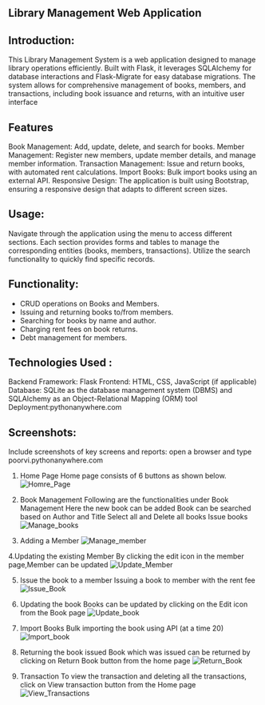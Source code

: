 ## Library Management Web Application

## Introduction:
This Library Management System is a web application designed to manage library operations efficiently. Built with Flask, it leverages SQLAlchemy for database interactions and Flask-Migrate for easy database migrations. The system allows for comprehensive management of books, members, and transactions, including book issuance and returns, with an intuitive user interface

## Features
Book Management: Add, update, delete, and search for books.
Member Management: Register new members, update member details, and manage member information.
Transaction Management: Issue and return books, with automated rent calculations.
Import Books: Bulk import books using an external API.
Responsive Design: The application is built using Bootstrap, ensuring a responsive design that adapts to different screen sizes.


## Usage:
Navigate through the application using the menu to access different sections. Each section provides forms and tables to manage the corresponding entities (books, members, transactions). Utilize the search functionality to quickly find specific records.


## Functionality:
- CRUD operations on Books and Members.
- Issuing and returning books to/from members.
- Searching for books by name and author.
- Charging rent fees on book returns.
- Debt management for members.

## Technologies Used :
Backend Framework: Flask
Frontend: HTML, CSS, JavaScript (if applicable)
Database:  SQLite as the database management system (DBMS) and SQLAlchemy as an Object-Relational Mapping (ORM) tool
Deployment:pythonanywhere.com

## Screenshots:
Include screenshots of key screens and reports:
open a browser and type poorvi.pythonanywhere.com
1. Home Page
   Home page consists of 6 buttons as shown below.
   ![Homre_Page](https://github.com/Poorvi-R-Bhat/Library/assets/27720465/d5c96024-7a16-40f3-bd00-d427a331d9e2)
   
2. Book Management
   Following are the functionalities under Book Management
   Here the new book can be added
   Book can be searched based on Author and Title
   Select all and Delete all books
   Issue books
  ![Manage_books](https://github.com/Poorvi-R-Bhat/Library/assets/27720465/dbbe248c-192f-4514-863d-a1571e827cdf)

3. Adding a Member
   ![Manage_member](https://github.com/Poorvi-R-Bhat/Library/assets/27720465/4455d0bb-a641-40f4-8733-16a3bd78e232)

4.Updating the existing Member
   By clicking the edit icon in the member page,Member can be updated
   ![Update_Member](https://github.com/Poorvi-R-Bhat/Library/assets/27720465/d57fca25-3748-4b85-88c8-ecfd61f13737)
   

5. Issue the book to a member
   Issuing a book to member with the rent fee
   ![Issue_Book](https://github.com/Poorvi-R-Bhat/Library/assets/27720465/5ec98abc-bbe4-4fda-b4f8-ff22dfbdd2eb)

6. Updating the book
   Books can be updated by clicking on the Edit icon from the Book page
   ![Update_book](https://github.com/Poorvi-R-Bhat/Library/assets/27720465/009cec88-6071-4ee3-9572-087f2dc23609)

7. Import Books
   Bulk importing the book using API (at a time 20)
   ![Import_book](https://github.com/Poorvi-R-Bhat/Library/assets/27720465/8db324b8-4113-4d9f-b6c2-03d3ccc86213)

8. Returning the book issued
   Book which was issued can be returned by clicking on Return Book button from the home page
  ![Return_Book](https://github.com/Poorvi-R-Bhat/Library/assets/27720465/23f7e3fa-38dc-431a-841b-a1502902daed)


10. Transaction
   To view the transaction and deleting all the transactions, click on View transaction button from the Home page
   ![View_Transactions](https://github.com/Poorvi-R-Bhat/Library/assets/27720465/9a4cea49-11f5-4fd4-be2d-ac5b1fda70ca)


   
